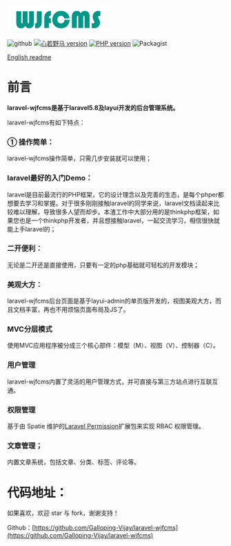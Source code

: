 ![default](./public/images/config/logo.png)

![github](https://img.shields.io/badge/build-passing-green.svg)
<a href="https://github.com/Galloping-Vijay/laravel-wjfcms/blob/master/public/static/docs/images/公众号.jpg"><img src="https://img.shields.io/badge/微信公众号-心若野马-green.svg" alt="心若野马 version" height="18"></a>
<a href="https://badge.fury.io/ph/galloping-vijay%2Flaravel-wjfcms"><img src="https://badge.fury.io/ph/galloping-vijay%2Flaravel-wjfcms.svg" alt="PHP version" height="18"></a>
![Packagist](https://img.shields.io/packagist/l/galloping-vijay/laravel-wjfcms.svg)

<a href="https://github.com/Galloping-Vijay/laravel-wjfcms/blob/master/README_EN.md">English readme</a>

# 前言

**laravel-wjfcms是基于laravel5.8及layui开发的后台管理系统。**

laravel-wjfcms有如下特点：

### ① 操作简单：

laravel-wjfcms操作简单，只需几步安装就可以使用；

### laravel最好的入门Demo：

laravel是目前最流行的PHP框架，它的设计理念以及完善的生态，是每个phper都想要去学习和掌握。对于很多刚刚接触laravel的同学来说，laravel文档读起来比较难以理解，导致很多人望而却步。本渣工作中大部分用的是thinkphp框架，如果您也是一个thinkphp开发者，并且想接触laravel，一起交流学习，相信很快就能上手laravel的；

###  二开便利：

无论是二开还是直接使用，只要有一定的php基础就可轻松的开发模块；

###  美观大方：

laravel-wjfcms后台页面是基于layui-admin的单页版开发的，视图美观大方，而且文档丰富，再也不用烦恼页面布局及JS了。

### MVC分层模式

使用MVC应用程序被分成三个核心部件：模型（M）、视图（V）、控制器（C）。

### 用户管理
laravel-wjfcms内置了灵活的用户管理方式，并可直接与第三方站点进行互联互通。

### 权限管理
基于由 Spatie 维护的[Laravel Permission](https://github.com/spatie/laravel-permission)扩展包来实现 RBAC 权限管理。

### 文章管理；
内置文章系统，包括文章、分类、标签、评论等。

# 代码地址：

如果喜欢，欢迎 star 与 fork，谢谢支持！

Github：[https://github.com/Galloping-Vijay/laravel-wjfcms](https://github.com/Galloping-Vijay/laravel-wjfcms)